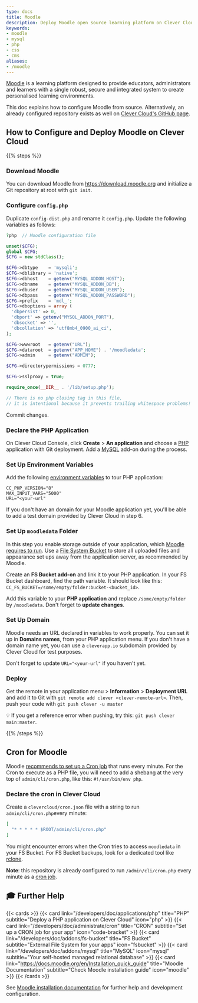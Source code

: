 ```yaml
---
type: docs
title: Moodle
description: Deploy Moodle open source learning platform on Clever Cloud with detailed tutorials and best practices
keywords:
- moodle
- mysql
- php
- css
- cms
aliases:
- /moodle
---
```


[Moodle](https://moodle.org) is a learning platform designed to provide
educators, administrators and learners with a single robust, secure and
integrated system to create personalised learning environments.

This doc explains how to configure Moodle from source. Alternatively, an already configured repository exists as well on [Clever Cloud's GitHub page](https://github.com/CleverCloud/moodle).

## How to Configure and Deploy Moodle on Clever Cloud

{{% steps %}}

### Download Moodle

You can download Moodle from <https://download.moodle.org> and initialize a Git repository at root with `git init`.

### Configure `config.php`

Duplicate `config-dist.php` and rename it `config.php`. Update the following variables as follows:

```php {filename="config.php", linenos=table}
?php  // Moodle configuration file

unset($CFG);
global $CFG;
$CFG = new stdClass();

$CFG->dbtype    = 'mysqli';
$CFG->dblibrary = 'native';
$CFG->dbhost    = getenv("MYSQL_ADDON_HOST");
$CFG->dbname    = getenv("MYSQL_ADDON_DB");
$CFG->dbuser    = getenv("MYSQL_ADDON_USER");
$CFG->dbpass    = getenv("MYSQL_ADDON_PASSWORD");
$CFG->prefix    = 'mdl_';
$CFG->dboptions = array (
  'dbpersist' => 0,
  'dbport' => getenv("MYSQL_ADDON_PORT"),
  'dbsocket' => '',
  'dbcollation' => 'utf8mb4_0900_ai_ci',
);

$CFG->wwwroot   = getenv("URL");
$CFG->dataroot  = getenv("APP_HOME") . '/moodledata';
$CFG->admin     = getenv("ADMIN");

$CFG->directorypermissions = 0777;

$CFG->sslproxy = true;

require_once(__DIR__ . '/lib/setup.php');

// There is no php closing tag in this file,
// it is intentional because it prevents trailing whitespace problems!
```

Commit changes.

### Declare the PHP Application

On Clever Cloud Console, click **Create** > **An application** and choose a [PHP](/developers/doc/applications/php) application with Git deployment. Add a [MySQL](/developers/doc/addons/mysql) add-on during the process.

### Set Up Environment Variables

Add the following [environment variables](/developers/doc/develop/env-variables) to tour PHP application:

```shell
CC_PHP_VERSION="8"
MAX_INPUT_VARS="5000"
URL="<your-url"
```

If you don't have an domain for your Moodle application yet, you'll be able to add a test domain provided by Clever Cloud in step 6.

### Set Up `moodledata` Folder

In this step you enable storage outside of your application, which [Moodle requires to run](https://docs.moodle.org/en/Site_backup). Use a [File System Bucket](/developers/doc/addons/fs-bucket) to store all uploaded files and appearance set ups away from the application server, as recommended by Moodle.

Create an **FS Bucket add-on** and link it to your PHP application. In your FS Bucket dashboard, find the path variable. It should look like this: `CC_FS_BUCKET=/some/empty/folder:bucket-<bucket_id>`.

Add this variable to your **PHP application** and replace `/some/empty/folder` by `/moodledata`. Don't forget to **update changes**.

### Set Up Domain

Moodle needs an URL declared in variables to work properly. You can set it up in **Domains names**, from your PHP application menu. If you don't have a domain name yet, you can use a `cleverapp.io` subdomain provided by Clever Cloud for test purposes.

Don't forget to update `URL="<your-url"` if you haven't yet.

### Deploy

Get the remote in your application menu > **Information** > **Deployment URL** and add it to Git with `git remote add clever <clever-remote-url>`. Then, push your code with `git push clever -u master`

💡 If you get a reference error when pushing, try this: `git push clever main:master`.

{{% /steps %}}

## Cron for Moodle

Moodle [recommends to set up a Cron job](https://docs.moodle.org/en/Cron) that runs every minute. For the Cron to execute as a PHP file, you will need to add a shebang at the very top of `admin/cli/cron.php`, like this: `#!/usr/bin/env php`.

### Declare the cron in Clever Cloud

Create a `clevercloud/cron.json` file with a string to run `admin/cli/cron.php`every minute:

```json {filename="clevercloud/cron.json"}
[
  "* * * * * $ROOT/admin/cli/cron.php"
]
```

You might encounter errors when the Cron tries to access `moodledata` in your FS Bucket. For FS Bucket backups, look for a dedicated tool like [rclone](https://rclone.org).

**Note**: this repository is already configured to run `/admin/cli/cron.php` every minute as a [cron job](/developers/doc/administrate/cron/).

## 🎓 Further Help

{{< cards >}}
  {{< card link="/developers/doc/applications/php" title="PHP" subtitle="Deploy a PHP application on Clever Cloud" icon="php" >}}
  {{< card link="/developers/doc/administrate/cron" title="CRON" subtitle="Set up a CRON job for your app" icon="code-bracket" >}}
  {{< card link="/developers/doc/addons/fs-bucket" title="FS Bucket" subtitle="External File System for your apps" icon="fsbucket" >}}
  {{< card link="/developers/doc/addons/mysql" title="MySQL" icon="mysql" subtitle="Your self-hosted managed relational database" >}}
  {{< card link="https://docs.moodle.org/en/Installation_quick_guide" title="Moodle Documentation" subtitle="Check Moodle installation guide" icon="moodle" >}}
{{< /cards >}}

See [Moodle installation documentation](https://docs.moodle.org/en/Installation_quick_guide) for further help and development configuration.
